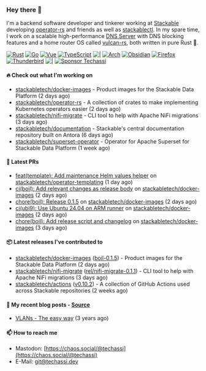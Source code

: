 ### Hey there 👋

I'm a backend software developer and tinkerer working at [Stackable][stackable] developing
[operator-rs][op-rs] and friends as well as [stackablectl][sctl]. In my spare time, I work
on a scalable high-performance [DNS Server][portal] with DNS blocking features and a home
router OS called [vulcan-rs][vulcan], both written in pure Rust 🦀.

[sctl]: https://github.com/stackabletech/stackable-cockpit
[op-rs]: https://github.com/stackabletech/operator-rs
[stackable]: https://github.com/stackabletech
[portal]: https://github.com/portal-rs/portal
[vulcan]: https://github.com/vulcan-rs

[![Rust](https://img.shields.io/badge/-Rust-141414?style=flat&logo=rust&logoColor=%23f97f39)](https://www.rust-lang.org/)
[![Go](https://img.shields.io/badge/-Go-141414?style=flat&logo=go&logoColor=%23f97f39)](https://go.dev/)
[![Vue](https://img.shields.io/badge/-Vue-141414?style=flat&logo=vuedotjs&logoColor=%23f97f39)](https://vuejs.org/)
[![TypeScript](https://img.shields.io/badge/-TypeScript-141414?style=flat&logo=typescript&logoColor=%23f97f39)](https://www.typescriptlang.org/)
![|](https://img.shields.io/badge/-%7C-141414?style=flat&logoColor=%23f97f39)
[![Arch](https://img.shields.io/badge/-Arch-141414?style=flat&logo=archlinux&logoColor=%23f97f39)](https://archlinux.org/)
[![Obsidian](https://img.shields.io/badge/-Obsidian-141414?style=flat&logo=obsidian&logoColor=%23f97f39)](https://obsidian.md/)
[![Firefox](https://img.shields.io/badge/-Firefox-141414?style=flat&logo=firefox&logoColor=%23f97f39)](https://www.mozilla.org/en-US/firefox/new/)
[![Thunderbird](https://img.shields.io/badge/-Thunderbird-141414?style=flat&logo=thunderbird&logoColor=%23f97f39)](https://www.thunderbird.net/en-US/)
![|](https://img.shields.io/badge/-%7C-141414?style=flat&logoColor=%23f97f39)
[![Sponsor Techassi](https://img.shields.io/badge/-Sponsor-141414?style=flat&logo=github&logoColor=%23f97f39)](https://github.com/sponsors/Techassi)

#### 🔥 Check out what I'm working on


- [stackabletech/docker-images](https://github.com/stackabletech/docker-images) - Product images for the Stackable Data Platform (2 days ago)
- [stackabletech/operator-rs](https://github.com/stackabletech/operator-rs) - A collection of crates to make implementing Kubernetes operators easier (2 days ago)
- [stackabletech/nifi-migrate](https://github.com/stackabletech/nifi-migrate) - CLI tool to help with Apache NiFi migrations (3 days ago)
- [stackabletech/documentation](https://github.com/stackabletech/documentation) - Stackable&#39;s central documentation repository built on Antora (6 days ago)
- [stackabletech/superset-operator](https://github.com/stackabletech/superset-operator) - Operator for Apache Superset for Stackable Data Platform (1 week ago)

#### 🧪 Latest PRs


- [feat(template): Add maintenance Helm values helper](https://github.com/stackabletech/operator-templating/pull/553) on [stackabletech/operator-templating](https://github.com/stackabletech/operator-templating) (1 day ago)
- [ci(boil): Add relevant changes as release body](https://github.com/stackabletech/docker-images/pull/1307) on [stackabletech/docker-images](https://github.com/stackabletech/docker-images) (2 days ago)
- [chore(boil): Release 0.1.5](https://github.com/stackabletech/docker-images/pull/1306) on [stackabletech/docker-images](https://github.com/stackabletech/docker-images) (2 days ago)
- [ci(ubi9): Use Ubuntu 24.04 on ARM runner](https://github.com/stackabletech/docker-images/pull/1305) on [stackabletech/docker-images](https://github.com/stackabletech/docker-images) (2 days ago)
- [chore(boil): Add release script and changelog](https://github.com/stackabletech/docker-images/pull/1303) on [stackabletech/docker-images](https://github.com/stackabletech/docker-images) (3 days ago)

#### 📦 Latest releases I've contributed to


- [stackabletech/docker-images](https://github.com/stackabletech/docker-images/releases/tag/boil-0.1.5) ([boil-0.1.5](https://github.com/stackabletech/docker-images/releases/tag/boil-0.1.5)) - Product images for the Stackable Data Platform (2 days ago)
- [stackabletech/nifi-migrate](https://github.com/stackabletech/nifi-migrate/releases/tag/rel/nifi-migrate-0.1.1) ([rel/nifi-migrate-0.1.1](https://github.com/stackabletech/nifi-migrate/releases/tag/rel/nifi-migrate-0.1.1)) - CLI tool to help with Apache NiFi migrations (3 days ago)
- [stackabletech/actions](https://github.com/stackabletech/actions/releases/tag/v0.10.2) ([v0.10.2](https://github.com/stackabletech/actions/releases/tag/v0.10.2)) - A collection of GitHub Actions used across Stackable repositories (2 weeks ago)

#### 📜 My recent blog posts - [Source](https://github.com/Techassi/page)


- [VLANs - The easy way](https://techassi.dev/posts/vlans-the-easy-way/) (3 years ago)

#### 📫 How to reach me

- Mastodon: [https://chaos.social/@techassi](https://chaos.social/@techassi)
- E-Mail: git@techassi.dev
